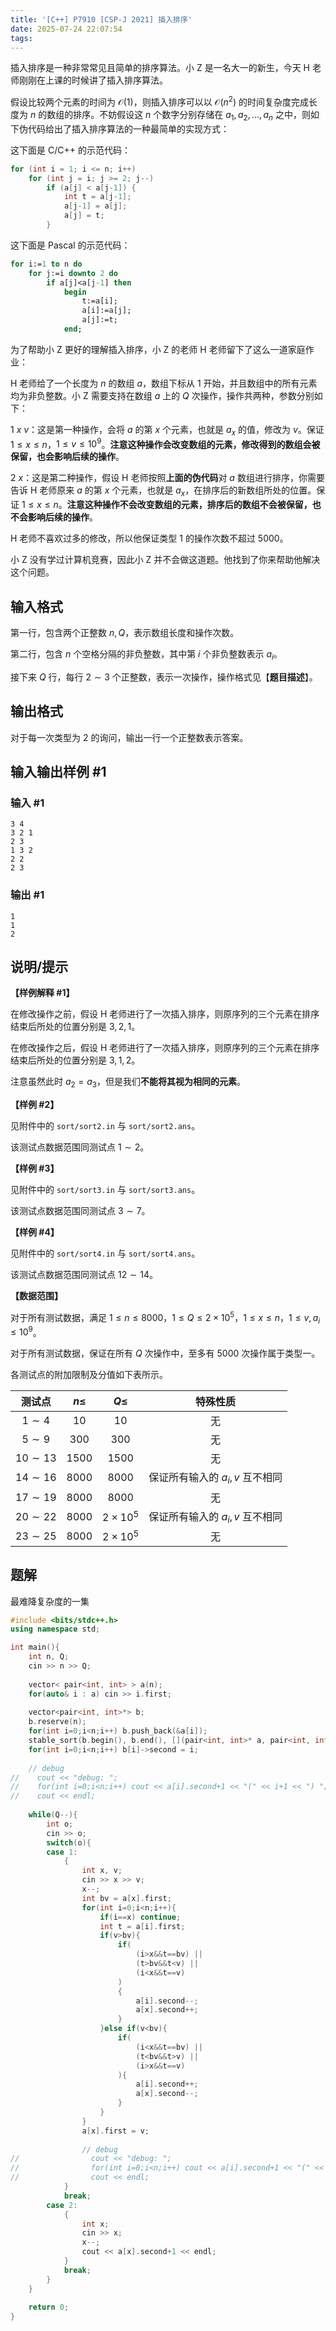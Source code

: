 ```yaml
---
title: '[C++] P7910 [CSP-J 2021] 插入排序'
date: 2025-07-24 22:07:54
tags:
---
```


插入排序是一种非常常见且简单的排序算法。小 Z 是一名大一的新生，今天 H 老师刚刚在上课的时候讲了插入排序算法。

<!--More-->

假设比较两个元素的时间为 $\mathcal O(1)$，则插入排序可以以 $\mathcal O(n^2)$ 的时间复杂度完成长度为 $n$ 的数组的排序。不妨假设这 $n$ 个数字分别存储在 $a_1, a_2, \ldots, a_n$ 之中，则如下伪代码给出了插入排序算法的一种最简单的实现方式：

这下面是 C/C++ 的示范代码：

```cpp
for (int i = 1; i <= n; i++)
	for (int j = i; j >= 2; j--)
		if (a[j] < a[j-1]) {
			int t = a[j-1];
			a[j-1] = a[j];
			a[j] = t;
		}
```

这下面是 Pascal 的示范代码：

```pascal
for i:=1 to n do
	for j:=i downto 2 do
		if a[j]<a[j-1] then
			begin
				t:=a[i];
				a[i]:=a[j];
				a[j]:=t;
			end;
```

为了帮助小 Z 更好的理解插入排序，小 Z 的老师 H 老师留下了这么一道家庭作业：

H 老师给了一个长度为 $n$ 的数组 $a$，数组下标从 $1$ 开始，并且数组中的所有元素均为非负整数。小 Z 需要支持在数组 $a$ 上的 $Q$ 次操作，操作共两种，参数分别如下：

$1~x~v$：这是第一种操作，会将 $a$ 的第 $x$ 个元素，也就是 $a_x$ 的值，修改为 $v$。保证 $1 \le x \le n$，$1 \le v \le 10^9$。**注意这种操作会改变数组的元素，修改得到的数组会被保留，也会影响后续的操作**。

$2~x$：这是第二种操作，假设 H 老师按照**上面的伪代码**对 $a$ 数组进行排序，你需要告诉 H 老师原来 $a$ 的第 $x$ 个元素，也就是 $a_x$，在排序后的新数组所处的位置。保证 $1 \le x \le n$。**注意这种操作不会改变数组的元素，排序后的数组不会被保留，也不会影响后续的操作**。

H 老师不喜欢过多的修改，所以他保证类型 $1$ 的操作次数不超过 $5000$。

小 Z 没有学过计算机竞赛，因此小 Z 并不会做这道题。他找到了你来帮助他解决这个问题。

## 输入格式

第一行，包含两个正整数 $n, Q$，表示数组长度和操作次数。

第二行，包含 $n$ 个空格分隔的非负整数，其中第 $i$ 个非负整数表示 $a_i$。

接下来 $Q$ 行，每行 $2 \sim 3$ 个正整数，表示一次操作，操作格式见【**题目描述**】。

## 输出格式

对于每一次类型为 $2$ 的询问，输出一行一个正整数表示答案。

## 输入输出样例 #1

### 输入 #1

```
3 4
3 2 1
2 3
1 3 2
2 2
2 3
```

### 输出 #1

```
1
1
2
```

## 说明/提示

**【样例解释 #1】**

在修改操作之前，假设 H 老师进行了一次插入排序，则原序列的三个元素在排序结束后所处的位置分别是 $3, 2, 1$。

在修改操作之后，假设 H 老师进行了一次插入排序，则原序列的三个元素在排序结束后所处的位置分别是 $3, 1, 2$。

注意虽然此时 $a_2 = a_3$，但是我们**不能将其视为相同的元素**。

**【样例 #2】**

见附件中的 `sort/sort2.in` 与 `sort/sort2.ans`。

该测试点数据范围同测试点 $1 \sim 2$。

**【样例 #3】**

见附件中的 `sort/sort3.in` 与 `sort/sort3.ans`。

该测试点数据范围同测试点 $3 \sim 7$。

**【样例 #4】**

见附件中的 `sort/sort4.in` 与 `sort/sort4.ans`。

该测试点数据范围同测试点 $12 \sim 14$。

**【数据范围】**

对于所有测试数据，满足 $1 \le n \le 8000$，$1 \le Q \le 2 \times {10}^5$，$1 \le x \le n$，$1 \le v,a_i \le 10^9$。

对于所有测试数据，保证在所有 $Q$ 次操作中，至多有 $5000$ 次操作属于类型一。

各测试点的附加限制及分值如下表所示。

| 测试点 | $n \le$ | $Q \le$ | 特殊性质 |
|:-:|:-:|:-:|:-:|
| $1 \sim 4$ | $10$ | $10$ | 无 |
| $5 \sim 9$ | $300$ | $300$ | 无 |
| $10 \sim 13$ | $1500$ | $1500$ | 无 |
| $14 \sim 16$ | $8000$ | $8000$| 保证所有输入的 $a_i,v$ 互不相同 |
| $17 \sim 19$ | $8000$ | $8000$ | 无 |
| $20 \sim 22$ | $8000$ | $2 \times 10^5$ | 保证所有输入的 $a_i,v$ 互不相同 |
| $23 \sim 25$ | $8000$ | $2 \times 10^5$ | 无 |

## 题解

最难降复杂度的一集

```cpp
#include <bits/stdc++.h>
using namespace std;

int main(){
    int n, Q;
    cin >> n >> Q;
    
    vector< pair<int, int> > a(n);
    for(auto& i : a) cin >> i.first;
    
    vector<pair<int, int>*> b;
    b.reserve(n);
    for(int i=0;i<n;i++) b.push_back(&a[i]);
    stable_sort(b.begin(), b.end(), [](pair<int, int>* a, pair<int, int>* b){return a->first < b->first;});
    for(int i=0;i<n;i++) b[i]->second = i;
    
    // debug
//    cout << "debug: ";
//    for(int i=0;i<n;i++) cout << a[i].second+1 << "(" << i+1 << ") ";
//    cout << endl;
    
    while(Q--){
        int o;
        cin >> o;
        switch(o){
        case 1:
            {
                int x, v;
                cin >> x >> v;
                x--;
                int bv = a[x].first;
                for(int i=0;i<n;i++){
                    if(i==x) continue;
                    int t = a[i].first;
                    if(v>bv){
                        if(
                            (i>x&&t==bv) || 
                            (t>bv&&t<v) ||
                            (i<x&&t==v)
                        )
                        {
                            a[i].second--;
                            a[x].second++;
                        }
                    }else if(v<bv){
                        if(
                            (i<x&&t==bv) ||
                            (t<bv&&t>v) ||
                            (i>x&&t==v)
                        ){
                            a[i].second++;
                            a[x].second--;
                        }
                    }
                }
                a[x].first = v;
                
                // debug
//                cout << "debug: ";
//                for(int i=0;i<n;i++) cout << a[i].second+1 << "(" << i+1 << ") ";
//                cout << endl;
            }
            break;
        case 2:
            {
                int x;
                cin >> x;
                x--;
                cout << a[x].second+1 << endl;
            }
            break;
        }
    }
    
    return 0;
}
```